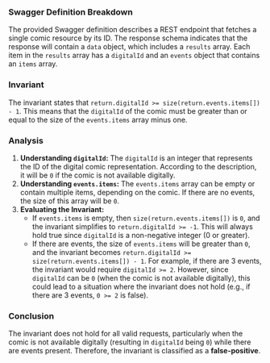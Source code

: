 ### Swagger Definition Breakdown
The provided Swagger definition describes a REST endpoint that fetches a single comic resource by its ID. The response schema indicates that the response will contain a `data` object, which includes a `results` array. Each item in the `results` array has a `digitalId` and an `events` object that contains an `items` array.

### Invariant
The invariant states that `return.digitalId >= size(return.events.items[]) - 1`. This means that the `digitalId` of the comic must be greater than or equal to the size of the `events.items` array minus one.

### Analysis
1. **Understanding `digitalId`:** The `digitalId` is an integer that represents the ID of the digital comic representation. According to the description, it will be `0` if the comic is not available digitally.
2. **Understanding `events.items`:** The `events.items` array can be empty or contain multiple items, depending on the comic. If there are no events, the size of this array will be `0`. 
3. **Evaluating the Invariant:** 
   - If `events.items` is empty, then `size(return.events.items[])` is `0`, and the invariant simplifies to `return.digitalId >= -1`. This will always hold true since `digitalId` is a non-negative integer (0 or greater).
   - If there are events, the size of `events.items` will be greater than `0`, and the invariant becomes `return.digitalId >= size(return.events.items[]) - 1`. For example, if there are 3 events, the invariant would require `digitalId >= 2`. However, since `digitalId` can be `0` (when the comic is not available digitally), this could lead to a situation where the invariant does not hold (e.g., if there are 3 events, `0 >= 2` is false).

### Conclusion
The invariant does not hold for all valid requests, particularly when the comic is not available digitally (resulting in `digitalId` being `0`) while there are events present. Therefore, the invariant is classified as a **false-positive**.
